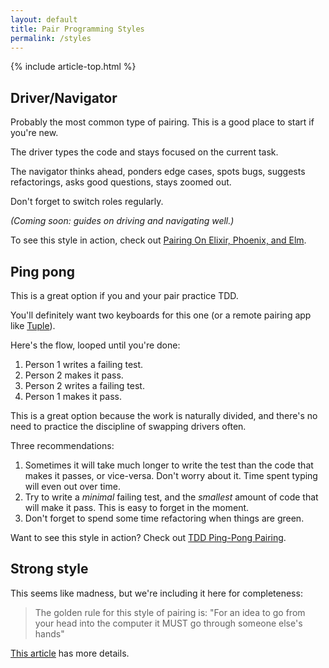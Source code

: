 ```yaml
---
layout: default
title: Pair Programming Styles
permalink: /styles
---
```


{% include article-top.html %}

## Driver/Navigator

Probably the most common type of pairing. This is a good place to start if you're new.

The driver types the code and stays focused on the current task. 

The navigator thinks ahead, ponders edge cases, spots bugs, suggests refactorings, asks good questions, stays zoomed out.

Don't forget to switch roles regularly.

_(Coming soon: guides on driving and navigating well.)_

To see this style in action, check out [Pairing On Elixir, Phoenix, and Elm](/pair-programming-guide/elixir-phoenix-elm).

## Ping pong

This is a great option if you and your pair practice TDD.

You'll definitely want two keyboards for this one (or a remote pairing app like [Tuple](https://tuple.app)).

Here's the flow, looped until you're done:

1. Person 1 writes a failing test.
2. Person 2 makes it pass.
3. Person 2 writes a failing test.
4. Person 1 makes it pass.

This is a great option because the work is naturally divided, and there's no need to practice the discipline of swapping drivers often.

Three recommendations:

1. Sometimes it will take much longer to write the test than the code that makes it passes, or vice-versa. Don't worry about it. Time spent typing will even out over time.
2. Try to write a _minimal_ failing test, and the _smallest_ amount of code that will make it pass. This is easy to forget in the moment.
3. Don't forget to spend some time refactoring when things are green.

Want to see this style in action? Check out [TDD Ping-Pong Pairing](/pair-programming-guide/tdd-ping-pong).

## Strong style

This seems like madness, but we're including it here for completeness:

> The golden rule for this style of pairing is: "For an idea to go from your head into the computer it MUST go through someone else's hands"

[This article](http://llewellynfalco.blogspot.com/2014/06/llewellyns-strong-style-pairing.html) has more details.
